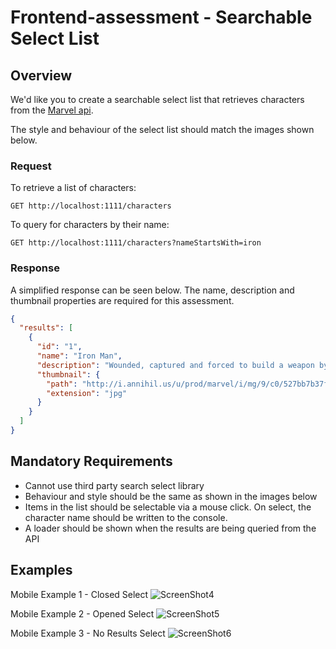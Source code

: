 # Frontend-assessment - Searchable Select List

## Overview

We'd like you to create a searchable select list that retrieves characters from the [Marvel api](https://developer.marvel.com/docs#!/public/getCreatorCollection_get_0).

The style and behaviour of the select list should match the images shown below.

### Request

To retrieve a list of characters:

`GET http://localhost:1111/characters`

To query for characters by their name:

`GET http://localhost:1111/characters?nameStartsWith=iron`

### Response

A simplified response can be seen below. The name, description and thumbnail properties are required for this assessment.

```json
{
  "results": [
    {
      "id": "1",
      "name": "Iron Man",
      "description": "Wounded, captured and forced to build a weapon by his enemies, billionaire industrialist Tony Stark instead created an advanced suit of armor to save his life and escape captivity. Now with a new outlook on life, Tony uses his money and intelligence to make the world a safer, better place as Iron Man.",
      "thumbnail": {
        "path": "http://i.annihil.us/u/prod/marvel/i/mg/9/c0/527bb7b37ff55",
        "extension": "jpg"
      }
    }
  ]
}
```

## Mandatory Requirements

- Cannot use third party search select library
- Behaviour and style should be the same as shown in the images below
- Items in the list should be selectable via a mouse click. On select, the character name should be written to the console.
- A loader should be shown when the results are being queried from the API

## Examples

Mobile Example 1 - Closed Select
![ScreenShot4](https://i.imgur.com/KUaenjW.jpg)

Mobile Example 2 - Opened Select
![ScreenShot5](https://i.imgur.com/KAJvi1s.jpg)

Mobile Example 3 - No Results Select
![ScreenShot6](https://i.imgur.com/0938RCR.jpg)
